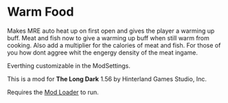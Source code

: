 # Warm Food

Makes MRE auto heat up on first open and gives the player a warming up buff. Meat and fish now to give a warming up buff when still warm from cooking.
Also add a multiplier for the calories of meat and fish. For those of you how dont aggree whit the engergy density of the meat ingame.

Everthing customizable in the ModSettings.


This is a mod for **The Long Dark** 1.56 by Hinterland Games Studio, Inc.





Requires the [Mod Loader](https://github.com/zeobviouslyfakeacc/ModLoaderInstaller) to run.
